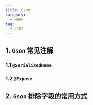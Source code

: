 ```yaml
---
title: Gson
category: 
  - HNAP 
tag:
  - C407 
---
```


## 1. `Gson` 常见注解

### 1.1 `@SerializedName`

### 1.2 `@Expose`

## 2. `Gson` 排除字段的常用方式